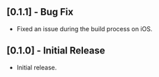 ## [0.1.1] - Bug Fix

* Fixed an issue during the build process on iOS.

## [0.1.0] - Initial Release

* Initial release.
